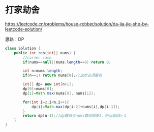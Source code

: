 # 打家劫舍

https://leetcode.cn/problems/house-robber/solution/da-jia-jie-she-by-leetcode-solution/

思路：DP

```java
class Solution {
    public int rob(int[] nums) {
        //corner case
        if(nums==null||nums.length==0) return 0;

        int n=nums.length;
        if(n==1) return nums[0];//这步必须要有

        int[] dp= new int[n+1];
        dp[0]=nums[0];
        dp[1]=Math.max(nums[0], nums[1]);

        for(int i=2;i<n;i++){
            dp[i]=Math.max(dp[i-2]+nums[i],dp[i-1]);
        }
        return dp[n-1];//dp数组与nums数组相差1，所以返回n-1
    }
}
